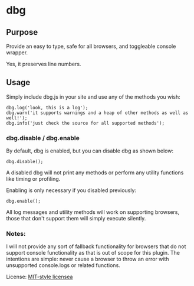 # dbg


## Purpose

Provide an easy to type, safe for all browsers, and toggleable console wrapper.

Yes, it preserves line numbers.


## Usage

Simply include dbg.js in your site and use any of the methods you wish:

    dbg.log('look, this is a log');
    dbg.warn('it supports warnings and a heap of other methods as well as well!');
    dbg.info('just check the source for all supported methods');


### dbg.disable / dbg.enable

By default, dbg is enabled, but you can disable dbg as shown below:

    dbg.disable();

A disabled dbg will not print any methods or perform any utility functions like timing or profiling.

Enabling is only necessary if you disabled previously:

    dbg.enable();

All log messages and utility methods will work on supporting browsers, those that don't support them will simply execute silently.



### Notes:

I will not provide any sort of fallback functionality for browsers that do not support console functionality as that is out of scope for this plugin. The intentions are simple: never cause a browser to throw an error with unsupported console.logs or related functions.

License: [MIT-style licensea](http://en.wikipedia.org/wiki/MIT_License)
